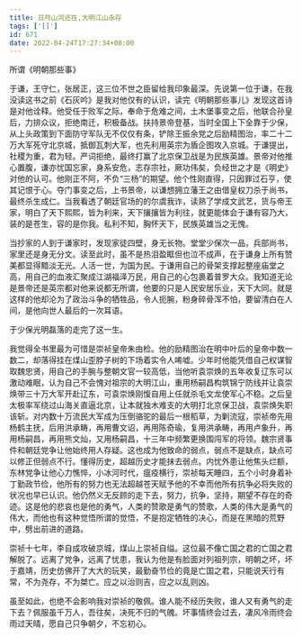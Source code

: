 ```yaml
---
title: 日月山河还在,大明江山永存
tags: ['[]']
id: 671
date: 2022-04-24T17:27:34+08:00
---
```



所谓《明朝那些事》

于谦，王守仁，张居正，这三位不世之臣留给我印象最深。先说第一位于谦，在我没读这书之前《石灰吟》是我对他仅有的认识，读完《明朝那些事儿》发现这首诗是对他诠释。他受任于败军之际，奉命于危难之间，土木堡事变之后，他联合孙皇后，力排众议，拒绝南迁，积极备战。扶持景帝登基，当时全国上下全靠于少保，从上头政策到下面防守军队无不仅仅有条，铲除王振余党之后励精图治，率二十二万大军死守北京城，抵御瓦刺大军，也先利用英宗为盾企图攻入京城。于谦提出，社稷为重，君为轻。严词拒绝，最终打赢了北京保卫战是为民族英雄。景帝对他推心置腹，谦亦忧国忘家，身系安危，志存宗社，厥功伟矣，负经世之才是《明史》对他的认可。他刚正不阿，不负“三杨”的期望。他个性刚直得，只因罪过石亨，使其记恨于心。夺门事变之后，上书景帝，以谦想拥立藩王之由借皇权刀杀于尚书，最终杀生成仁。当我看透了朝廷官场的的尔虞我诈，读熟了学成文武艺，货与帝王家，明白了天下熙熙，皆为利来，天下攘攘皆为利往，就更能体会于谦有容乃大，装的是苍生，容的是你我。私利不知，胸怀天下，民族英雄当之无愧。

当抄家的人到于谦家时，发现家徒四壁，身无长物。堂堂少保次一品，兵部尚书，家里还是身无分文。读至此时，虽不是热泪盈眶但也泣不成声，在于谦身上所有赞美都显得黯淡无光。人活一世，为国为民。于谦用自己的骨架支撑起整座庙堂之高，用自己的血液汇聚成江湖福泽万民，用自己的心包裹着普罗大众。我知道无论是景帝还是英宗都对他来说都无所谓，他要的只是人民安居乐业，天下大同。就是这样的他却沦为了政治斗争的牺牲品，令人扼腕，粉身碎骨浑不怕，要留清白在人间，是他向世人最后的一次耳语。

于少保光明磊落的走完了这一生。

我觉得全书里最为可惜是崇祯皇帝朱由检。他的励精图治在明中叶后的皇帝中数一数二，却落得挂在煤山歪脖子树的下场着实令人唏嘘。少年时他能凭借自己权谋智取魏忠贤，用自己的手腕与整朝文官一较高低，当他听袁崇焕的五年收复辽东可以激动难眠，认为自己不会愧对祖宗的大明江山，重用杨嗣昌构筑锦宁防线并让袁崇焕带三十万大军开赴辽东，可袁崇焕刚愎自用上任就杀毛文龙使军心不稳。之后皇太极率军绕过山海关直逼北京，让本就独木难支的大明打北京保卫战，袁崇焕失职该斩。对内数十万流民大军成为压倒骆驼的最后一根稻草，为剿流寇，崇祯帝先用杨鹤主抚，后用洪承畴，再用曹文诏，再用陈奇瑜，复用洪承畴，再用卢象升，再用杨嗣昌，再用熊文灿，又用杨嗣昌，十三年中频繁更换围闯军的将领。魏宗贤事件和朝廷党争让他始终用人存疑。这也成为他致命的弱点，弱点不是缺点，缺点可以修正但弱点不行。懂得历史，超越历史才能抹去弱点。内忧外患让他焦头烂额，东林党争让他心力憔悴，小冰河时代，瘟疫横行，崇祯每天睡四，五个小时身着补丁勤政节俭，他所有的努力也无法超越苍天赋予他的不幸而他所有抗争必将失败的状况也早已认识。他仍然义无反顾的走下去，努力，抗争，坚持，期望不存在的奇迹。这是他的悲哀也是他的勇气，人类的赞歌是勇气的赞歌，人类的伟大是勇气的伟大，而他也有这种觉悟所谓的觉悟，不是抱定牺牲的决心，而是在黑暗的荒野中，劈出前进的道路。

崇祯十七年，李自成攻破京城，煤山上崇祯自缢。这位最不像亡国之君的亡国之君解脱了。远离了党争，远离了忧患，我认为他是有脸面对列祖列宗，明朝之坏，坏于嘉靖，历史仿佛开了大大的玩笑，最勤奋节俭的竟是亡国之君，只能说天行有常，不为尧存，不为桀亡。应之以治则吉，应之以乱则凶。

虽至如此，也绝不会影响我对崇祯的敬佩。谁人能不经历失败，谁人又有勇气的走下去？佩服虽千万人，吾往矣，决死不归的气魄。坏事情终会过去，凄风冷雨终会雨过天晴，愿自己只争朝夕，不忘初心。